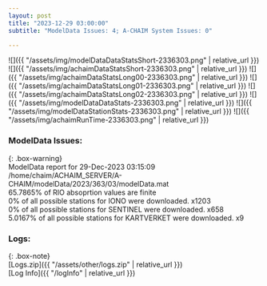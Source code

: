 ```yaml
---
layout: post
title: "2023-12-29 03:00:00"
subtitle: "ModelData Issues: 4; A-CHAIM System Issues: 0"

---
```


![]({{ "/assets/img/modelDataDataStatsShort-2336303.png" | relative_url }})
![]({{ "/assets/img/achaimDataStatsShort-2336303.png" | relative_url }})
![]({{ "/assets/img/achaimDataStatsLong00-2336303.png" | relative_url }})
![]({{ "/assets/img/achaimDataStatsLong01-2336303.png" | relative_url }})
![]({{ "/assets/img/achaimDataStatsLong02-2336303.png" | relative_url }})
![]({{ "/assets/img/modelDataDataStats-2336303.png" | relative_url }})
![]({{ "/assets/img/modelDataStationStats-2336303.png" | relative_url }})
![]({{ "/assets/img/achaimRunTime-2336303.png" | relative_url }})


### ModelData Issues:  
  
{: .box-warning}  
 ModelData report for 29-Dec-2023 03:15:09   
 /home/chaim/ACHAIM_SERVER/A-CHAIM/modelData/2023/363/03/modelData.mat   
 65.7865% of RIO absoprtion values are finite   
 0% of all possible stations for IONO were downloaded. x1203   
 0% of all possible stations for SENTINEL were downloaded. x658   
 5.0167% of all possible stations for KARTVERKET were downloaded. x9   
  


### Logs:  
  
{: .box-note}  
[Logs.zip]({{ "/assets/other/logs.zip" | relative_url }})  
[Log Info]({{ "/logInfo" | relative_url }})  
